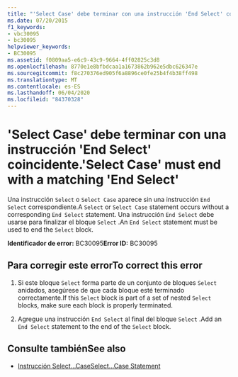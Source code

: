 ```yaml
---
title: "'Select Case' debe terminar con una instrucción 'End Select' coincidente."
ms.date: 07/20/2015
f1_keywords:
- vbc30095
- bc30095
helpviewer_keywords:
- BC30095
ms.assetid: f0809aa5-e6c9-43c9-9664-4ff02825c3d8
ms.openlocfilehash: 8770e1e8bfbdcaa1a1673862b962e5dbc626347e
ms.sourcegitcommit: f8c270376ed905f6a8896ce0fe25b4f4b38ff498
ms.translationtype: MT
ms.contentlocale: es-ES
ms.lasthandoff: 06/04/2020
ms.locfileid: "84370328"
---
```

# <a name="select-case-must-end-with-a-matching-end-select"></a><span data-ttu-id="3966b-102">'Select Case' debe terminar con una instrucción 'End Select' coincidente.</span><span class="sxs-lookup"><span data-stu-id="3966b-102">'Select Case' must end with a matching 'End Select'</span></span>
<span data-ttu-id="3966b-103">Una instrucción `Select` o `Select Case` aparece sin una instrucción `End Select` correspondiente.</span><span class="sxs-lookup"><span data-stu-id="3966b-103">A `Select` or `Select Case` statement occurs without a corresponding `End Select` statement.</span></span> <span data-ttu-id="3966b-104">Una instrucción `End Select` debe usarse para finalizar el bloque `Select` .</span><span class="sxs-lookup"><span data-stu-id="3966b-104">An `End Select` statement must be used to end the `Select` block.</span></span>  
  
 <span data-ttu-id="3966b-105">**Identificador de error:** BC30095</span><span class="sxs-lookup"><span data-stu-id="3966b-105">**Error ID:** BC30095</span></span>  
  
## <a name="to-correct-this-error"></a><span data-ttu-id="3966b-106">Para corregir este error</span><span class="sxs-lookup"><span data-stu-id="3966b-106">To correct this error</span></span>  
  
1. <span data-ttu-id="3966b-107">Si este bloque `Select` forma parte de un conjunto de bloques `Select` anidados, asegúrese de que cada bloque esté terminado correctamente.</span><span class="sxs-lookup"><span data-stu-id="3966b-107">If this `Select` block is part of a set of nested `Select` blocks, make sure each block is properly terminated.</span></span>  
  
2. <span data-ttu-id="3966b-108">Agregue una instrucción `End Select` al final del bloque `Select` .</span><span class="sxs-lookup"><span data-stu-id="3966b-108">Add an `End Select` statement to the end of the `Select` block.</span></span>  
  
## <a name="see-also"></a><span data-ttu-id="3966b-109">Consulte también</span><span class="sxs-lookup"><span data-stu-id="3966b-109">See also</span></span>

- [<span data-ttu-id="3966b-110">Instrucción Select...Case</span><span class="sxs-lookup"><span data-stu-id="3966b-110">Select...Case Statement</span></span>](../language-reference/statements/select-case-statement.md)
